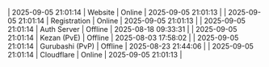 | 2025-09-05 21:01:14 | Website | Online | 2025-09-05 21:01:13 |
| 2025-09-05 21:01:14 | Registration | Online | 2025-09-05 21:01:13 |
| 2025-09-05 21:01:14 | Auth Server | Offline | 2025-08-18 09:33:31 |
| 2025-09-05 21:01:14 | Kezan (PvE) | Offline | 2025-08-03 17:58:02 |
| 2025-09-05 21:01:14 | Gurubashi (PvP) | Offline | 2025-08-23 21:44:06 |
| 2025-09-05 21:01:14 | Cloudflare | Online | 2025-09-05 21:01:13 |

